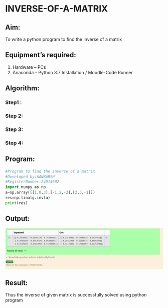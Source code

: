# INVERSE-OF-A-MATRIX
## Aim:
To write a python program to find the inverse of a matrix
## Equipment’s required:
1. 	Hardware – PCs
2. 	Anaconda – Python 3.7 Installation / Moodle-Code Runner
## Algorithm:
### Step1 : 
### Step 2: 
### Step 3: 
### Step 4: 

## Program:
```Python
#Program to find the inverse of a matrix.
#Developed by:AANKARSH
#RegisterNumber:24013602
import numpy as np
a=np.array([[1,0,3],[-1,2,-2],[2,3,-1]])
res=np.linalg.inv(a)
print(res)
```
## Output:
![alt text](<Screenshot 2024-11-02 061738.png>)
## Result:
Thus the inverse of given matrix is successfully solved using python program

